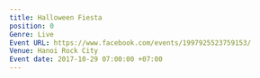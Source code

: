 ```yaml
---
title: Halloween Fiesta
position: 0
Genre: Live
Event URL: https://www.facebook.com/events/1997925523759153/
Venue: Hanoi Rock City
Event date: 2017-10-29 07:00:00 +07:00
---
```


